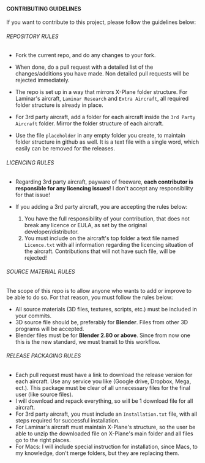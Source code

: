 #### CONTRIBUTING GUIDELINES

If you want to contribute to this project, please follow the guidelines below:

###### REPOSITORY RULES 
* Fork the current repo, and do any changes to your fork.

* When done, do a pull request with a detailed list of the changes/additions you have made. Non detailed pull requests will be rejected immediately.

* The repo is set up in a way that mirrors X-Plane folder structure. For Laminar's aircraft, `Laminar Research` and `Extra Aircraft`, all required folder structure is already in place.

* For 3rd party aircraft, add a folder for each aircraft inside the `3rd Party Aircraft` folder. Mirror the folder structure of each aircraft.

* Use the file `placeholder` in any empty folder you create, to maintain folder structure in github as well. It is a text file with a single word, which easily can be removed for the releases.

###### LICENCING RULES
* Regarding 3rd party aircraft, payware of freeware, **each contributor is responsible for any licencing issues!** I don't accept any responsibility for that issue!

* If you adding a 3rd party aircraft, you are accepting the rules below:
    1. You have the full responsibility of your contribution, that does not break any licence or EULA, as set by the original developer/distributor.
    2. You must include on the aircraft's top folder a text file named `Licence.txt` with all information regarding the licencing situation of the aircraft. Contributions that will not have such file, will be rejected!

###### SOURCE MATERIAL RULES
The scope of this repo is to allow anyone who wants to add or improve to be able to do so. For that reason, you must follow the rules below:
* All source materials (3D files, textures, scripts, etc.) must be included in your commits.
* 3D source file should be, preferably for **Blender**. Files from other 3D programs will be accepted.
* Blender files must be for **Blender 2.80 or above**. Since from now one this is the new standard, we must transit to this workflow.

###### RELEASE PACKAGING RULES
* Each pull request must have a link to download the release version for each aircraft. Use any service you like (Google drive, Dropbox, Mega, ect.). This package must be clear of all unnecessary files for the final user (like source files).
* I will download and repack everything, so will be 1 download file for all aircraft.
* For 3rd party aircraft, you must include an `Installation.txt` file, with all steps required for successful installation.
* For Laminar's aircraft must maintain X-Plane's structure, so the user be able to unzip the downloaded file on X-Plane's main folder and all files go to the right places.
* For Macs: I will include special instruction for installation, since Macs, to my knowledge, don't merge folders, but they are replacing them.
   